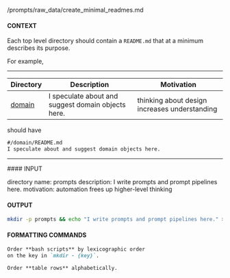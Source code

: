 /prompts/raw_data/create_minimal_readmes.md

#### CONTEXT
Each top level directory should contain a `README.md` that at a minimum describes its purpose.

For example,
<hr>

| Directory  | Description | Motivation | 
| ---- | --- | --- |
|[domain](/domain/README.md)| I speculate about and suggest domain objects here.| thinking about design increases understanding |Domain-Driven Design |
should have
```markdown
#/domain/README.md
I speculate about and suggest domain objects here. 
```
<hr>
#### INPUT

directory name: prompts
description: I write prompts and prompt pipelines here.
motivation: automation frees up higher-level thinking


#### OUTPUT
```bash
mkdir -p prompts && echo "I write prompts and prompt pipelines here." > prompts/README.md
```

#### FORMATTING COMMANDS

```markdown
Order **bash scripts** by lexicographic order 
on the key in `mkdir - {key}`.
```
```markdown
Order **table rows** alphabetically.
```